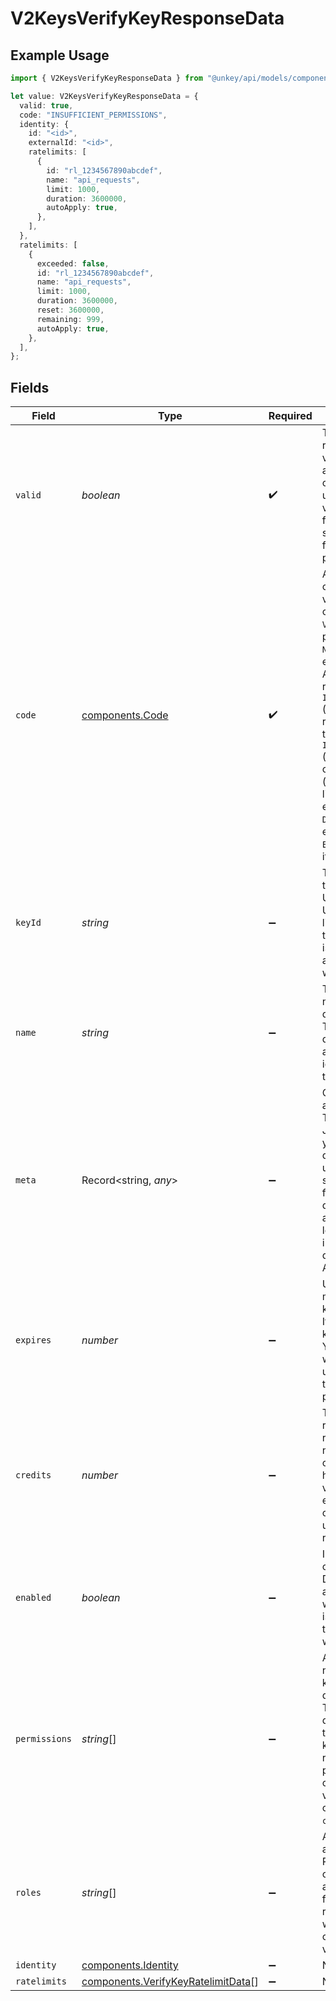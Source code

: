# V2KeysVerifyKeyResponseData

## Example Usage

```typescript
import { V2KeysVerifyKeyResponseData } from "@unkey/api/models/components";

let value: V2KeysVerifyKeyResponseData = {
  valid: true,
  code: "INSUFFICIENT_PERMISSIONS",
  identity: {
    id: "<id>",
    externalId: "<id>",
    ratelimits: [
      {
        id: "rl_1234567890abcdef",
        name: "api_requests",
        limit: 1000,
        duration: 3600000,
        autoApply: true,
      },
    ],
  },
  ratelimits: [
    {
      exceeded: false,
      id: "rl_1234567890abcdef",
      name: "api_requests",
      limit: 1000,
      duration: 3600000,
      reset: 3600000,
      remaining: 999,
      autoApply: true,
    },
  ],
};
```

## Fields

| Field                                                                                                                                                                                                                                                                                                                                                                                                                                                                                                                                                                        | Type                                                                                                                                                                                                                                                                                                                                                                                                                                                                                                                                                                         | Required                                                                                                                                                                                                                                                                                                                                                                                                                                                                                                                                                                     | Description                                                                                                                                                                                                                                                                                                                                                                                                                                                                                                                                                                  |
| ---------------------------------------------------------------------------------------------------------------------------------------------------------------------------------------------------------------------------------------------------------------------------------------------------------------------------------------------------------------------------------------------------------------------------------------------------------------------------------------------------------------------------------------------------------------------------- | ---------------------------------------------------------------------------------------------------------------------------------------------------------------------------------------------------------------------------------------------------------------------------------------------------------------------------------------------------------------------------------------------------------------------------------------------------------------------------------------------------------------------------------------------------------------------------- | ---------------------------------------------------------------------------------------------------------------------------------------------------------------------------------------------------------------------------------------------------------------------------------------------------------------------------------------------------------------------------------------------------------------------------------------------------------------------------------------------------------------------------------------------------------------------------- | ---------------------------------------------------------------------------------------------------------------------------------------------------------------------------------------------------------------------------------------------------------------------------------------------------------------------------------------------------------------------------------------------------------------------------------------------------------------------------------------------------------------------------------------------------------------------------- |
| `valid`                                                                                                                                                                                                                                                                                                                                                                                                                                                                                                                                                                      | *boolean*                                                                                                                                                                                                                                                                                                                                                                                                                                                                                                                                                                    | :heavy_check_mark:                                                                                                                                                                                                                                                                                                                                                                                                                                                                                                                                                           | The primary verification result. If true, the key is valid<br/>and can be used. If false, check the 'code' field to understand why verification<br/>failed. Your application should always check this field first before proceeding.<br/>                                                                                                                                                                                                                                                                                                                                    |
| `code`                                                                                                                                                                                                                                                                                                                                                                                                                                                                                                                                                                       | [components.Code](../../models/components/code.md)                                                                                                                                                                                                                                                                                                                                                                                                                                                                                                                           | :heavy_check_mark:                                                                                                                                                                                                                                                                                                                                                                                                                                                                                                                                                           | A machine-readable code indicating the verification status<br/>or failure reason. Values: `VALID` (key is valid and passed all checks), `NOT_FOUND` (key doesn't<br/>exist or belongs to wrong API), `FORBIDDEN` (key lacks required permissions), `INSUFFICIENT_PERMISSIONS`<br/>(key lacks specific required permissions for this request), `INSUFFICIENT_CREDITS`<br/>(key has no remaining credits), `USAGE_EXCEEDED` (key exceeded usage limits), `RATE_LIMITED` (key exceeded rate limits), `DISABLED` (key was explicitly disabled),<br/>`EXPIRED` (key has passed its expiration date).<br/> |
| `keyId`                                                                                                                                                                                                                                                                                                                                                                                                                                                                                                                                                                      | *string*                                                                                                                                                                                                                                                                                                                                                                                                                                                                                                                                                                     | :heavy_minus_sign:                                                                                                                                                                                                                                                                                                                                                                                                                                                                                                                                                           | The unique identifier of the verified key in Unkey's system.<br/>Use this ID for operations like updating or revoking the key. This field<br/>is returned for both valid and invalid keys (except when `code=NOT_FOUND`).<br/>                                                                                                                                                                                                                                                                                                                                               |
| `name`                                                                                                                                                                                                                                                                                                                                                                                                                                                                                                                                                                       | *string*                                                                                                                                                                                                                                                                                                                                                                                                                                                                                                                                                                     | :heavy_minus_sign:                                                                                                                                                                                                                                                                                                                                                                                                                                                                                                                                                           | The human-readable name assigned to this key during creation.<br/>This is useful for displaying in logs or admin interfaces to identify<br/>the key's purpose.<br/>                                                                                                                                                                                                                                                                                                                                                                                                          |
| `meta`                                                                                                                                                                                                                                                                                                                                                                                                                                                                                                                                                                       | Record<string, *any*>                                                                                                                                                                                                                                                                                                                                                                                                                                                                                                                                                        | :heavy_minus_sign:                                                                                                                                                                                                                                                                                                                                                                                                                                                                                                                                                           | Custom metadata associated with the key. This can include any<br/>JSON-serializable data you stored with the key during creation or updates,<br/>such as plan information, feature flags, or user details. Use this to<br/>avoid additional database lookups for contextual information needed during<br/>API calls.<br/>                                                                                                                                                                                                                                                    |
| `expires`                                                                                                                                                                                                                                                                                                                                                                                                                                                                                                                                                                    | *number*                                                                                                                                                                                                                                                                                                                                                                                                                                                                                                                                                                     | :heavy_minus_sign:                                                                                                                                                                                                                                                                                                                                                                                                                                                                                                                                                           | Unix timestamp (in milliseconds) when the key will expire.<br/>If null or not present, the key has no expiration. You can use this to<br/>warn users about upcoming expirations or to understand the validity period.<br/>                                                                                                                                                                                                                                                                                                                                                   |
| `credits`                                                                                                                                                                                                                                                                                                                                                                                                                                                                                                                                                                    | *number*                                                                                                                                                                                                                                                                                                                                                                                                                                                                                                                                                                     | :heavy_minus_sign:                                                                                                                                                                                                                                                                                                                                                                                                                                                                                                                                                           | The number of requests/credits remaining for this key. If null<br/>or not present, the key has unlimited usage. This value decreases with<br/>each verification (based on the 'cost' parameter) unless explicit credit<br/>refills are configured.<br/>                                                                                                                                                                                                                                                                                                                      |
| `enabled`                                                                                                                                                                                                                                                                                                                                                                                                                                                                                                                                                                    | *boolean*                                                                                                                                                                                                                                                                                                                                                                                                                                                                                                                                                                    | :heavy_minus_sign:                                                                                                                                                                                                                                                                                                                                                                                                                                                                                                                                                           | Indicates if the key is currently enabled. Disabled keys will<br/>always fail verification with `code=DISABLED`. This is useful for implementing<br/>temporary suspensions without deleting the key.<br/>                                                                                                                                                                                                                                                                                                                                                                    |
| `permissions`                                                                                                                                                                                                                                                                                                                                                                                                                                                                                                                                                                | *string*[]                                                                                                                                                                                                                                                                                                                                                                                                                                                                                                                                                                   | :heavy_minus_sign:                                                                                                                                                                                                                                                                                                                                                                                                                                                                                                                                                           | A list of all permission names assigned to this key, either<br/>directly or through roles. These permissions determine what actions the<br/>key can perform. Only returned when permissions were checked during verification<br/>or when the key fails with `code=FORBIDDEN`.<br/>                                                                                                                                                                                                                                                                                           |
| `roles`                                                                                                                                                                                                                                                                                                                                                                                                                                                                                                                                                                      | *string*[]                                                                                                                                                                                                                                                                                                                                                                                                                                                                                                                                                                   | :heavy_minus_sign:                                                                                                                                                                                                                                                                                                                                                                                                                                                                                                                                                           | A list of all role names assigned to this key. Roles are collections<br/>of permissions that grant access to specific functionality. Only returned<br/>when permissions were checked during verification.<br/>                                                                                                                                                                                                                                                                                                                                                               |
| `identity`                                                                                                                                                                                                                                                                                                                                                                                                                                                                                                                                                                   | [components.Identity](../../models/components/identity.md)                                                                                                                                                                                                                                                                                                                                                                                                                                                                                                                   | :heavy_minus_sign:                                                                                                                                                                                                                                                                                                                                                                                                                                                                                                                                                           | N/A                                                                                                                                                                                                                                                                                                                                                                                                                                                                                                                                                                          |
| `ratelimits`                                                                                                                                                                                                                                                                                                                                                                                                                                                                                                                                                                 | [components.VerifyKeyRatelimitData](../../models/components/verifykeyratelimitdata.md)[]                                                                                                                                                                                                                                                                                                                                                                                                                                                                                     | :heavy_minus_sign:                                                                                                                                                                                                                                                                                                                                                                                                                                                                                                                                                           | N/A                                                                                                                                                                                                                                                                                                                                                                                                                                                                                                                                                                          |